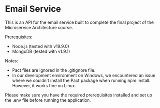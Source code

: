 # Email Service

This is an API for the email service built to complete the final project of the Microservice Architecture course.

Prerequisites:

- Node.js (tested with v19.9.0)
- MongoDB (tested with v1.9.1)

Notes:

- Pact files are ignored in the .gitignore file.
- In our development environment on Windows, we encountered an issue where we couldn't install the Pact package when running npm install. However, it works fine on Linux.

Please make sure you have the required prerequisites installed and set up the .env file before running the application.
